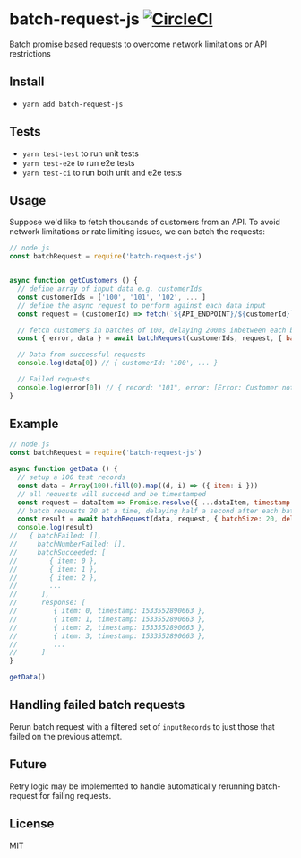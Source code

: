 # batch-request-js [![CircleCI](https://circleci.com/gh/kunal-mandalia/batch-request-js.svg?style=svg)](https://circleci.com/gh/kunal-mandalia/batch-request-js)
Batch promise based requests to overcome network limitations or API restrictions

## Install
- `yarn add batch-request-js`

## Tests

- `yarn test-test` to run unit tests
- `yarn test-e2e` to run e2e tests
- `yarn test-ci` to run both unit and e2e tests

## Usage

Suppose we'd like to fetch thousands of customers from an API. To avoid network limitations or rate limiting issues, we can batch the requests:


```js
// node.js
const batchRequest = require('batch-request-js')


async function getCustomers () {
  // define array of input data e.g. customerIds
  const customerIds = ['100', '101', '102', ... ]
  // define the async request to perform against each data input
  const request = (customerId) => fetch(`${API_ENDPOINT}/${customerId}`).then(response => response.json())

  // fetch customers in batches of 100, delaying 200ms inbetween each batch request
  const { error, data } = await batchRequest(customerIds, request, { batchSize: 100, delay: 200 })

  // Data from successful requests
  console.log(data[0]) // { customerId: '100', ... }

  // Failed requests
  console.log(error[0]) // { record: "101", error: [Error: Customer not found] }
}
```

## Example

```js
// node.js
const batchRequest = require('batch-request-js')

async function getData () {
  // setup a 100 test records
  const data = Array(100).fill(0).map((d, i) => ({ item: i }))
  // all requests will succeed and be timestamped
  const request = dataItem => Promise.resolve({ ...dataItem, timestamp: Date.now() })
  // batch requests 20 at a time, delaying half a second after each batch request
  const result = await batchRequest(data, request, { batchSize: 20, delay: 500 })
  console.log(result)
//   { batchFailed: [],
//     batchNumberFailed: [],
//     batchSucceeded: [
//        { item: 0 },
//        { item: 1 },
//        { item: 2 },
//        ...
//      ],
//      response: [
//         { item: 0, timestamp: 1533552890663 },
//         { item: 1, timestamp: 1533552890663 },
//         { item: 2, timestamp: 1533552890663 },
//         { item: 3, timestamp: 1533552890663 },
//         ...
//      ]
}

getData()
```

## Handling failed batch requests

Rerun batch request with a filtered set of `inputRecords` to just those that failed on the previous attempt.

## Future
Retry logic may be implemented to handle automatically rerunning batch-request for failing requests.

## License
MIT